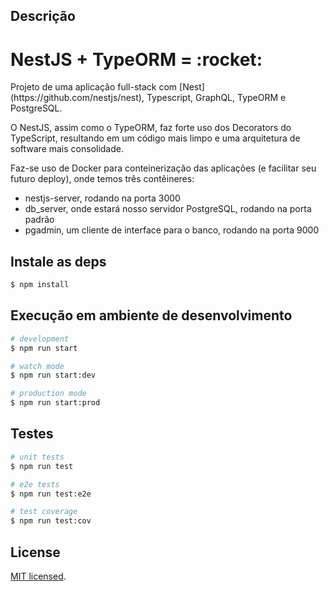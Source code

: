 ## Descrição

<h1> NestJS + TypeORM = :rocket:</h1>
Projeto de uma aplicação full-stack com [Nest](https://github.com/nestjs/nest), Typescript, GraphQL, TypeORM e PostgreSQL.

O NestJS, assim como o TypeORM, faz forte uso dos Decorators do TypeScript, resultando em um código mais limpo e uma arquitetura de software mais consolidade.

Faz-se uso de Docker para conteinerização das aplicações (e facilitar seu futuro deploy), onde temos três contêineres:

- nestjs-server, rodando na porta 3000
- db_server, onde estará nosso servidor PostgreSQL, rodando na porta padrão
- pgadmin, um cliente de interface para o banco, rodando na porta 9000

## Instale as deps

```bash
$ npm install
```

## Execução em ambiente de desenvolvimento

```bash
# development
$ npm run start

# watch mode
$ npm run start:dev

# production mode
$ npm run start:prod
```

## Testes

```bash
# unit tests
$ npm run test

# e2e tests
$ npm run test:e2e

# test coverage
$ npm run test:cov
```

## License

[MIT licensed](LICENSE).
